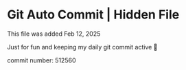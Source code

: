 # Git Auto Commit | Hidden File

This file was added Feb 12, 2025

Just for fun and keeping my daily git commit active 🤪

commit number: 512560
